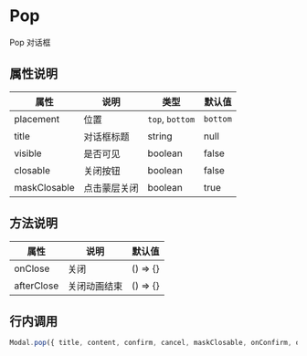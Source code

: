 # Pop

Pop 对话框

## 属性说明

| 属性         | 说明         | 类型            | 默认值   |
| ------------ | ------------ | --------------- | -------- |
| placement    | 位置         | `top`, `bottom` | `bottom` |
| title        | 对话框标题   | string          | null     |
| visible      | 是否可见     | boolean         | false    |
| closable     | 关闭按钮     | boolean         | false    |
| maskClosable | 点击蒙层关闭 | boolean         | true     |

## 方法说明

| 属性       | 说明         | 默认值   |
| ---------- | ------------ | -------- |
| onClose    | 关闭         | () => {} |
| afterClose | 关闭动画结束 | () => {} |

## 行内调用

```javascript
Modal.pop({ title, content, confirm, cancel, maskClosable, onConfirm, onCancel });
```
